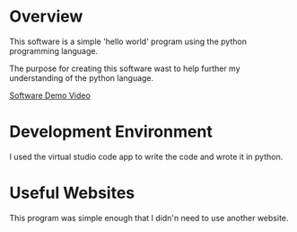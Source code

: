 # Overview

This software is a simple 'hello world' program using the python programming language.

The purpose for creating this software wast to help further my understanding of the python language.

[Software Demo Video](https://www.youtube.com/watch?v=2EraKuAiQGk&feature=youtu.be)

# Development Environment

I used the virtual studio code app to write the code 
and wrote it in python.

# Useful Websites

This program was simple enough that I didn'n need to 
use another website.